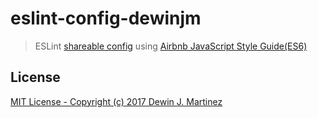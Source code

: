 # eslint-config-dewinjm

> ESLint [shareable config](http://eslint.org/docs/developer-guide/shareable-configs.html)
using [Airbnb JavaScript Style Guide(ES6)](https://github.com/airbnb/javascript)
## License

[MIT License - Copyright (c) 2017 Dewin J. Martinez](./LICENSE)
